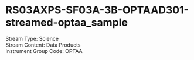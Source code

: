 # RS03AXPS-SF03A-3B-OPTAAD301-streamed-optaa_sample

Stream Type: Science<br>
Stream Content: Data Products<br>
Instrument Group Code: OPTAA<br>
